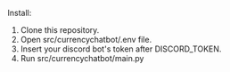 Install:
 1. Clone this repository.
 2. Open src/currencychatbot/.env file.
 3. Insert your discord bot's token after DISCORD_TOKEN.
 4. Run src/currencychatbot/main.py

